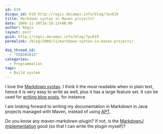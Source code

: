 ```yaml
---
id: 619
disqus_id: 619 http://regis.decamps.info/blog/?p=619
title: Markdown syntax in Maven projects?
date: 2008-11-30T16:18:13+00:00
author: Régis
layout: post
guid: http://regis.decamps.info/blog/?p=619
permalink: /blog/2008/11/markdown-syntax-in-maven-projects/

dsq_thread_id:
  - "559201013"
categories:
  - Programmation
tags:
  - Build system
---
```

I love the [Markdown syntax](http://daringfireball.net/projects/markdown/). I think it the most readable when in plain text, hence it is very easy to write as well, plus it has a large feature set. It can be used for [writing blog posts](http://blogs.sonatype.com/people/jvanzyl/2008/10/19/blogging-in-markdown-with-embedded-code-syntax-highlighting/), for instance.

I am looking forward to writing my documentation in Markdown in Java projects managed with Maven, instead of using [APT](http://maven.apache.org/doxia/references/apt-format.html).

Do you know any maven-markdown-plugin? If not, is the [MarkdownJ implementation](https://sourceforge.net/projects/markdownj/) good (so that I can write the plugin myself)?
